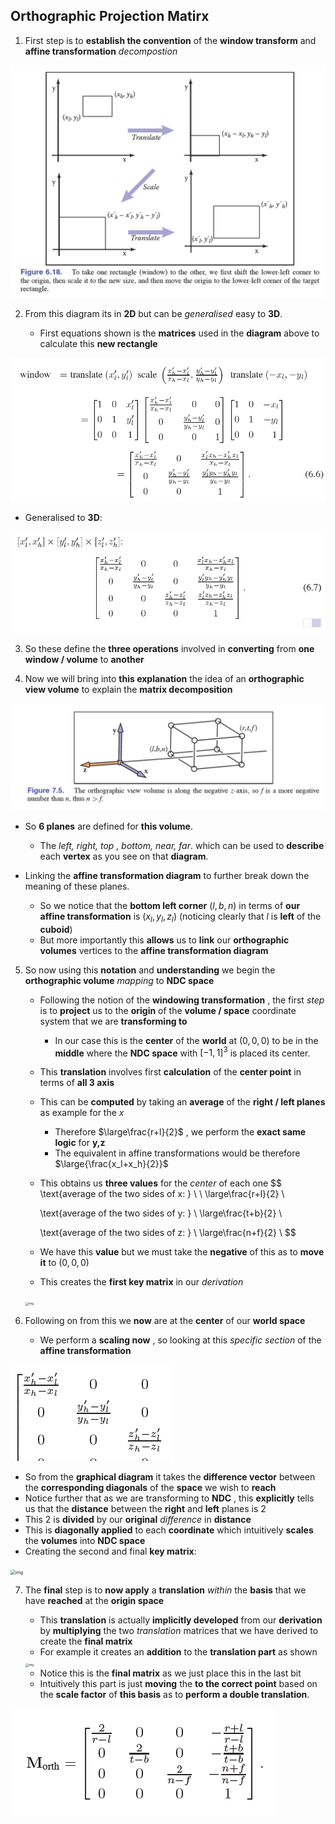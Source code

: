 ## Orthographic Projection Matirx

1. First step is to **establish the convention** of the **window transform** and **affine transformation** *decompostion*

![image](https://github.com/sbalfe/all-notes/blob/master/images/image-20211119021247515.png)

2. From this diagram its in **2D** but can be *generalised* easy to **3D**.

   - First equations shown is the **matrices** used in the **diagram** above to calculate this **new rectangle**

![image](https://github.com/sbalfe/all-notes/blob/master/images/image-20211119021323760.png)

   - Generalised to **3D**:

![image](https://github.com/sbalfe/all-notes/blob/master/images/image-20211119021226922.png)

3. So these define the **three operations** involved in **converting** from **one window / volume** to **another** 

4. Now we will bring into **this explanation** the idea of an **orthographic view volume** to explain the **matrix decomposition**

![image](https://github.com/sbalfe/all-notes/blob/master/images/image-20211119010157711.png)

   - So **6 planes** are defined for **this volume**.  

     - The *left, right, top , bottom, near, far*. which can be used to **describe** each **vertex** as you see on that **diagram**.

   - Linking the **affine transformation diagram** to further break down the meaning of these planes.

     - So we notice that the **bottom left corner** $(l,b,n)$ in terms of **our affine transformation** is $(x_l,y_l,z_l)$ (noticing clearly that $l$ is **left** of the **cuboid**)
     - But more importantly this **allows** us to **link** our **orthographic volumes** vertices to the **affine transformation diagram**

5. So now using this **notation** and **understanding** we begin the **orthographic volume** *mapping* to **NDC space** 

   - Following the notion of the **windowing transformation** , the first *step* is to **project**  us to the **origin** of the **volume / space** coordinate system that we are **transforming to**

     - In our case this is the **center** of the **world** at $(0,0,0)$ to be in the **middle** where the **NDC space** with $[-1,1]^3$ is placed its center.

   - This **translation** involves first **calculation** of the **center point** in terms of **all 3 axis**

   - This can be **computed** by taking an **average** of the **right / left planes** as example for the $x$ 

     - Therefore $\large\frac{r+l}{2}$ , we perform the **exact same logic** for **y,z** 
     - The equivalent in affine transformations would be therefore $\large{\frac{x_l+x_h}{2}}$

   - This obtains us **three values** for the *center* of each one
     $$
     \text{average of the two sides of x: } \  \ \large\frac{r+l}{2} \\
     
       \text{average of the two sides of y: } \ \large\frac{t+b}{2} \\
     
       \text{average of the two sides of z: } \ \large\frac{n+f}{2} \\
     $$

   - We have this **value** but we must take the **negative** of this as to **move it** to $(0,0,0)$ 

   - This creates the **first key matrix** in our *derivation*

   <img src="https://cdn.discordapp.com/attachments/309758102582984705/911102178440134676/image0.jpg" alt="img" style="zoom:33%;" />

6. Following on from this we **now** are at the **center** of our **world space**

   - We perform a **scaling now** , so looking at this *specific section* of the **affine transformation**

![image](https://github.com/sbalfe/all-notes/blob/master/images/image-20211119034240216.png)

   - So from the **graphical diagram** it takes the **difference vector** between the **corresponding diagonals** of the **space** we wish to **reach**
   - Notice further that as we are transforming to **NDC** , this **explicitly** tells us that the **distance** between the **right** and **left** planes is $2$ 
   - This $2$ is **divided** by our **original** *difference* in **distance**
   - This is **diagonally applied** to each **coordinate** which intuitively **scales** the **volumes** into **NDC space** 
   - Creating the second and final **key matrix**:

   <img src="https://cdn.discordapp.com/attachments/309758102582984705/911103009407262730/image0.jpg" alt="img" style="zoom: 50%;" />

7. The **final** step is to **now apply** a **translation** *within* the **basis** that we have **reached** at the **origin space**

   - This **translation** is actually **implicitly developed** from our **derivation** by **multiplying** the two *translation* matrices that we have derived to create the **final matrix** 
   - For example it creates an **addition** to the **translation part** as shown

   <img src="https://cdn.discordapp.com/attachments/309758102582984705/911103981332353074/image0.jpg" alt="img" style="zoom: 33%;" />

   - Notice this is the **final matrix** as we just place this in the last bit
   - Intuitively this part is just **moving** the **to the correct point** based on the **scale factor** of **this basis** as to **perform a double translation**. 

![image](https://github.com/sbalfe/all-notes/blob/master/images/image-20211119012330805.png)


